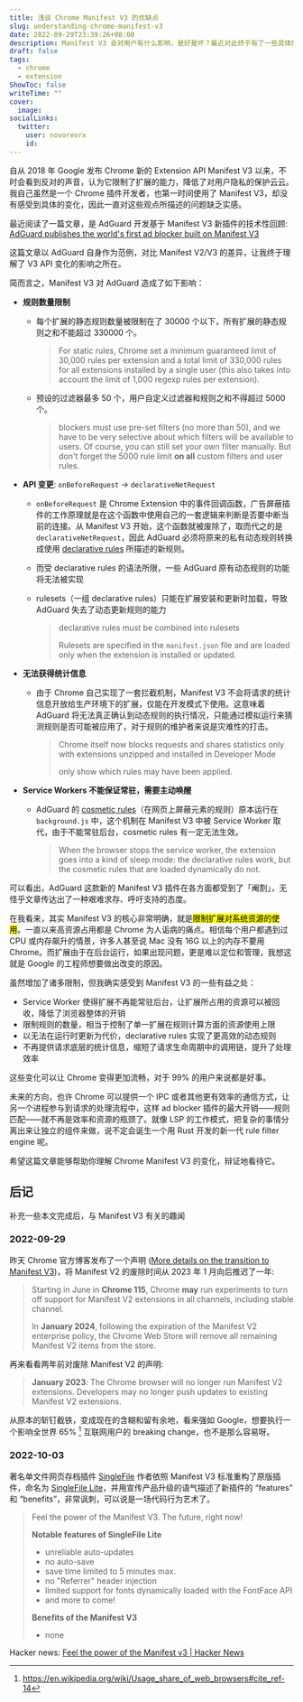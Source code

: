 ```yaml
---
title: 浅谈 Chrome Manifest V3 的优缺点
slug: understanding-chrome-manifest-v3
date: 2022-09-29T23:39:26+08:00
description: Manifest V3 会对用户有什么影响，是好是坏？最近对此终于有了一些具体的理解，来辩证地看待这一改变。
draft: false
tags:
  - chrome
  - extension
ShowToc: false
writeTime: ""
cover:
  image: 
socialLinks:
  twitter:
    user: novoreorx
    id: 
---
```


自从 2018 年 Google 发布 Chrome 新的 Extension API Manifest V3 以来，不时会看到反对的声音，认为它限制了扩展的能力，降低了对用户隐私的保护云云。我自己虽然是一个 Chrome 插件开发者，也第一时间使用了 Manifest V3，却没有感受到具体的变化，因此一直对这些观点所描述的问题缺乏实感。

最近阅读了一篇文章，是 AdGuard 开发基于 Manifest V3 新插件的技术性回顾:  
[AdGuard publishes the world's first ad blocker built on Manifest V3](https://adguard.com/en/blog/adguard-mv3.html)

这篇文章以 AdGuard 自身作为范例，对比 Manifest V2/V3 的差异，让我终于理解了 V3 API 变化的影响之所在。

简而言之，Manifest V3 对 AdGuard 造成了如下影响：

- **规则数量限制**
    - 每个扩展的静态规则数量被限制在了 30000 个以下，所有扩展的静态规则之和不能超过 330000 个。

        > For static rules, Chrome set a minimum guaranteed limit of 30,000 rules per extension and a total limit of 330,000 rules for all extensions installed by a single user (this also takes into account the limit of 1,000 regexp rules per extension).
    - 预设的过滤器最多 50 个，用户自定义过滤器和规则之和不得超过 5000 个。

        > blockers must use pre-set filters (no more than 50), and we have to be very selective about which filters will be available to users. Of course, you can still set your own filter manually. But don't forget the 5000 rule limit **on all** custom filters and user rules.
- **API 变更**: `onBeforeRequest` → `declarativeNetRequest`
    - `onBeforeRequest` 是 Chrome Extension 中的事件回调函数，广告屏蔽插件的工作原理就是在这个函数中使用自己的一套逻辑来判断是否要中断当前的连接。从 Manifest V3 开始，这个函数就被废除了，取而代之的是 `declarativeNetRequest`，因此 AdGuard 必须将原来的私有动态规则转换成使用 [declarative rules](https://developer.chrome.com/docs/extensions/reference/declarativeNetRequest/#rules) 所描述的新规则。
    - 而受 declarative rules 的语法所限，一些 AdGuard 原有动态规则的功能将无法被实现
    - rulesets（一组 declarative rules）只能在扩展安装和更新时加载，导致 AdGuard 失去了动态更新规则的能力

        > declarative rules must be combined into rulesets
        > 
        > Rulesets are specified in the `manifest.json` file and are loaded only when the extension is installed or updated.
- **无法获得统计信息**

    - 由于 Chrome 自己实现了一套拦截机制，Manifest V3 不会将请求的统计信息开放给生产环境下的扩展，仅能在开发模式下使用。这意味着 AdGuard 将无法真正确认到动态规则的执行情况，只能通过模拟运行来猜测规则是否可能被应用了，对于规则的维护者来说是灾难性的打击。
    
        > Chrome itself now blocks requests and shares statistics only with extensions unzipped and installed in Developer Mode
        > 
        > only show which rules may have been applied.
- **Service Workers 不能保证常驻，需要主动唤醒**
    - AdGuard 的 [cosmetic rules](https://kb.adguard.com/en/general/how-to-create-your-own-ad-filters#example-cosmetic-rule)（在网页上屏蔽元素的规则）原本运行在 `background.js` 中，这个机制在 Manifest V3 中被 Service Worker 取代，由于不能常驻后台，cosmetic rules 有一定无法生效。
    
        > When the browser stops the service worker, the extension goes into a kind of sleep mode: the declarative rules work, but the cosmetic rules that are loaded dynamically do not.

可以看出，AdGuard 这款新的 Manifest V3 插件在各方面都受到了「阉割」，无怪乎文章传达出了一种艰难求存、呼吁支持的态度。

在我看来，其实 Manifest V3 的核心非常明确，就是<mark>限制扩展对系统资源的使用</mark>。一直以来高资源占用都是 Chrome 为人诟病的痛点。相信每个用户都遇到过 CPU 或内存飙升的情景，许多人甚至说 Mac 没有 16G 以上的内存不要用 Chrome。而扩展由于在后台运行，如果出现问题，更是难以定位和管理，我想这就是 Google 的工程师想要做出改变的原因。

虽然增加了诸多限制，但我确实感受到 Manifest V3 的一些有益之处：
- Service Worker 使得扩展不再能常驻后台，让扩展所占用的资源可以被回收，降低了浏览器整体的开销
- 限制规则的数量，相当于控制了单一扩展在规则计算方面的资源使用上限
- 以无法在运行时更新为代价，declarative rules 实现了更高效的动态规则
- 不再提供请求底层的统计信息，缩短了请求生命周期中的调用链，提升了处理效率

这些变化可以让 Chrome 变得更加流畅，对于 99% 的用户来说都是好事。

未来的方向，也许 Chrome 可以提供一个 IPC 或者其他更有效率的通信方式，让另一个进程参与到请求的处理流程中，这样 ad blocker 插件的最大开销——规则匹配——就不再是效率和资源的瓶颈了。就像 LSP 的工作模式，把复杂的事情分离出来让独立的组件来做，说不定会诞生一个用 Rust 开发的新一代 rule filter engine 呢。

希望这篇文章能够帮助你理解 Chrome Manifest V3 的变化，辩证地看待它。

## 后记

补充一些本文完成后，与 Manifest V3 有关的趣闻

### 2022-09-29

昨天 Chrome 官方博客发布了一个声明 ([More details on the transition to Manifest V3](https://developer.chrome.com/en/blog/more-mv2-transition/))，将 Manifest V2 的废除时间从 2023 年 1 月向后推迟了一年:

> Starting in June in **Chrome 115**, Chrome **may** run experiments to turn off support for Manifest V2 extensions in all channels, including stable channel.
> 
> In **January 2024**, following the expiration of the Manifest V2 enterprise policy, the Chrome Web Store will remove all remaining Manifest V2 items from the store.

再来看看两年前对废除 Manifest V2 的声明:

> **January 2023**: The Chrome browser will no longer run Manifest V2 extensions. Developers may no longer push updates to existing Manifest V2 extensions.

从原本的斩钉截铁，变成现在的含糊和留有余地，看来强如 Google，想要执行一个影响全世界 65% [^1] 互联网用户的 breaking change，也不是那么容易呀。

### 2022-10-03

著名单文件网页存档插件 [SingleFile](https://github.com/gildas-lormeau/SingleFile) 作者依照 Manifest V3 标准重构了原版插件，命名为 [SingleFile Lite](https://github.com/gildas-lormeau/SingleFile-Lite)，并用宣传产品升级的语气描述了新插件的 “features” 和 “benefits”，非常讽刺，可以说是一场代码行为艺术了。

> Feel the power of the Manifest V3. The future, right now!
>
> **Notable features of SingleFile Lite**
> - unreliable auto-updates
> - no auto-save
> - save time limited to 5 minutes max.
> - no "Referrer" header injection
> - limited support for fonts dynamically loaded with the FontFace API
> - and more to come!
>
> **Benefits of the Manifest V3**
> - none

Hacker news: [Feel the power of the Manifest v3 | Hacker News](https://news.ycombinator.com/item?id=33063619)

[^1]: https://en.wikipedia.org/wiki/Usage_share_of_web_browsers#cite_ref-14
